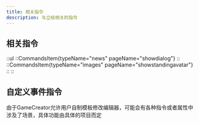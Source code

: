 ```yaml
---
title: 相关指令
description: 与立绘相关的指令
---
```


## 相关指令

::ul
  ::CommandsItem{typeName="news" pageName="showdialog"}
  ::
  ::CommandsItem{typeName="images" pageName="showstandingavatar"}
  ::
::

## 自定义事件指令

由于GameCreator允许用户自制模板修改编辑器，可能会有各种指令或者属性中涉及了场景，具体功能由具体的项目而定
